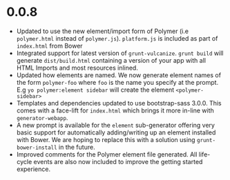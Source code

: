 
# 0.0.8

* Updated to use the new element/import form of Polymer (i.e `polymer.html` instead of `polymer.js`). `platform.js` is included as part of `index.html` from Bower
* Integrated support for latest version of `grunt-vulcanize`. `grunt build` will generate `dist/build.html` containing a version of your app with all HTML Imports and most resources inlined.
* Updated how elements are named. We now generate element names of the form `polymer-foo` where `foo` is the name you specify at the prompt. E.g `yo polymer:element sidebar` will create the element `<polymer-sidebar>`
* Templates and dependencies updated to use bootstrap-sass 3.0.0. This comes with a face-lift for `index.html` which brings it more in-line with `generator-webapp`.
* A new prompt is available for the `element` sub-generator offering very basic support for automatically adding/writing up an element installed with Bower. We are hoping to replace this with a solution using `grunt-bower-install` in the future.
* Improved comments for the Polymer element file generated. All life-cycle events are also now included to improve the getting started experience.